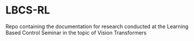 # LBCS-RL
Repo containing the documentation for research conducted at the Learning Based Control Seminar in the topic of Vision Transformers
